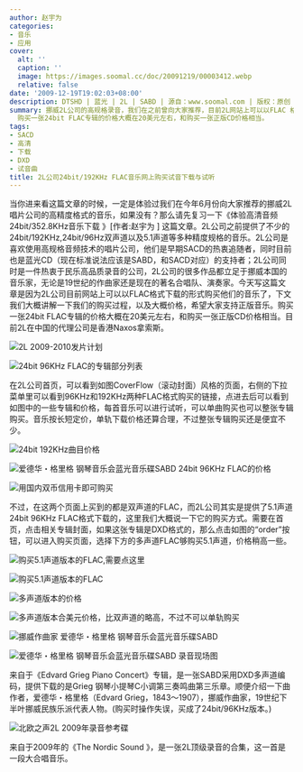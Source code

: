 ```yaml
---
author: 赵宇为
categories:
- 音乐
- 应用
cover:
  alt: ''
  caption: ''
  image: https://images.soomal.cc/doc/20091219/00003412.webp
  relative: false
date: '2009-12-19T19:02:03+08:00'
description: DTSHD | 蓝光 | 2L | SABD | 源自：www.soomal.com | 版权：原创 |  平均/总评分：08.74/201
summary: 挪威2L公司的高规格录音，我们在之前曾向大家推荐，目前2L网站上可以以FLAC 格式下载的形式购买他们的音乐了，本文我们大概讲解一下我们的购买过程，以及大概价格，并且提供了两首我们购买的音乐供大家试听，也希望大家支持正版音乐。
  购买一张24bit FLAC专辑的价格大概在20美元左右，和购买一张正版CD价格相当。
tags:
- SACD
- 高清
- 下载
- DXD
- 试音曲
title: 2L公司24bit/192KHz FLAC音乐网上购买试音下载与试听
---
```


当你进来看这篇文章的时候，一定是体验过我们在今年6月份向大家推荐的挪威2L唱片公司的高精度格式的音乐，如果没有？那么请先复习一下《体验高清音频 24bit/352.8KHz音乐下载 》[作者:赵宇为 ]
这篇文章。2L公司之前提供了不少的24bit/192KHz,24bit/96Hz双声道以及5.1声道等多种精度规格的音乐。2L公司是喜欢使用高规格音频技术的唱片公司，他们是早期SACD的热衷追随者，同时目前也是蓝光CD（现在标准说法应该是SABD，和SACD对应）的支持者；2L公司同时是一件热衷于民乐高品质录音的公司，2L公司的很多作品都立足于挪威本国的音乐家，无论是19世纪的作曲家还是现在的著名合唱队、演奏家。今天写这篇文章是因为2L公司目前网站上可以以FLAC格式下载的形式购买他们的音乐了，下文我们大概讲解一下我们的购买过程，以及大概价格，希望大家支持正版音乐。购买一张24bit FLAC专辑的价格大概在20美元左右，和购买一张正版CD价格相当。目前2L在中国的代理公司是香港Naxos拿索斯。



![2L 2009-2010发片计划](https://images.soomal.cc/doc/20091219/00003416.webp)



![24bit 96KHz FLAC的专辑部分列表](https://images.soomal.cc/doc/20091219/00003418.webp)



在2L公司首页，可以看到如图CoverFlow（滚动封面）风格的页面，右侧的下拉菜单里可以看到96KHz和192KHz两种FLAC格式购买的链接，点进去后可以看到如图中的一些专辑和价格，每首音乐可以进行试听，可以单曲购买也可以整张专辑购买。音乐按长短定价，单轨下载价格还算合理，不过整张专辑购买还是便宜不少。



![24bit 192KHz曲目价格](https://images.soomal.cc/doc/20091219/00003415.webp)



![爱德华・格里格 钢琴音乐会蓝光音乐碟SABD 24bit 96KHz FLAC的价格](https://images.soomal.cc/doc/20091219/00003423.webp)



![用国内双币信用卡即可购买](https://images.soomal.cc/doc/20091219/00003417.webp)



不过，在这两个页面上买到的都是双声道的FLAC，而2L公司其实是提供了5.1声道24bit 96KHz FLAC格式下载的，这里我们大概说一下它的购买方式。需要在首页，点击相关专辑封面，如果这张专辑是DXD格式的，那么点击如图的“order”按钮，可以进入购买页面，选择下方的多声道FLAC够购买5.1声道，价格稍高一些。



![购买5.1声道版本的FLAC,需要点这里](https://images.soomal.cc/doc/20091219/00003420.webp)



![购买5.1声道版本的FLAC](https://images.soomal.cc/doc/20091219/00003419.webp)



![多声道版本的价格](https://images.soomal.cc/doc/20091219/00003421.webp)



![多声道版本合美元价格，比双声道的略高，不过不可以单轨购买](https://images.soomal.cc/doc/20091219/00003422.webp)



![挪威作曲家 爱德华・格里格 钢琴音乐会蓝光音乐碟SABD](https://images.soomal.cc/doc/20091219/00003413.webp)



![爱德华・格里格 钢琴音乐会蓝光音乐碟SABD 录音现场图](https://images.soomal.cc/doc/20091219/00003414.webp)



来自于《Edvard Grieg Piano Concert》专辑，是一张SABD采用DXD多声道编码，提供下载的是Grieg 钢琴小提琴C小调第三奏鸣曲第三乐章。顺便介绍一下曲作者，爱德华・格里格（Edvard Grieg，1843～1907），挪威作曲家，19世纪下半叶挪威民族乐派代表人物。(购买时操作失误，买成了24bit/96KHz版本。)



![北欧之声2L 2009年录音参考碟](https://images.soomal.cc/doc/20091219/00003412.webp)



来自于2009年的《The Nordic Sound 》，是一张2L顶级录音的合集，这一首是一段大合唱音乐。